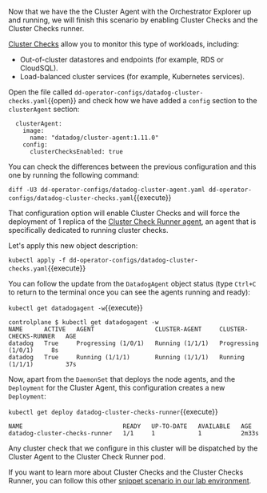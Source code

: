 Now that we have the the Cluster Agent with the Orchestrator Explorer up and running, we will finish this scenario by enabling Cluster Checks and the Cluster Checks runner.

[Cluster Checks](https://docs.datadoghq.com/agent/cluster_agent/clusterchecks/) allow you to monitor this type of workloads, including:

* Out-of-cluster datastores and endpoints (for example, RDS or CloudSQL).
* Load-balanced cluster services (for example, Kubernetes services).

Open the file called `dd-operator-configs/datadog-cluster-checks.yaml`{{open}} and check how we have added a `config` section to the `clusterAgent` section:

```
  clusterAgent:
    image:
      name: "datadog/cluster-agent:1.11.0"
    config:
      clusterChecksEnabled: true
```

You can check the differences between the previous configuration and this one by running the following command:

`diff -U3 dd-operator-configs/datadog-cluster-agent.yaml dd-operator-configs/datadog-cluster-checks.yaml`{{execute}}

That configuration option will enable Cluster Checks and will force the deployment of 1 replica of the [Cluster Check Runner agent](https://docs.datadoghq.com/agent/cluster_agent/clusterchecksrunner/?tab=operator), an agent that is specifically dedicated to running cluster checks.

Let's apply this new object description:

`kubectl apply -f dd-operator-configs/datadog-cluster-checks.yaml`{{execute}}

You can follow the update from the `DatadogAgent` object status (type `Ctrl+C` to return to the terminal once you can see the agents running and ready):

`kubectl get datadogagent -w`{{execute}}

```
controlplane $ kubectl get datadogagent -w
NAME      ACTIVE   AGENT                 CLUSTER-AGENT     CLUSTER-CHECKS-RUNNER   AGE
datadog   True     Progressing (1/0/1)   Running (1/1/1)   Progressing (1/0/1)     8s
datadog   True     Running (1/1/1)       Running (1/1/1)   Running (1/1/1)         37s
```

Now, apart from the `DaemonSet` that deploys the node agents, and the `Deployment` for the Cluster Agent, this configuration creates a new `Deployment`:

`kubectl get deploy datadog-cluster-checks-runner`{{execute}}

```
NAME                            READY   UP-TO-DATE   AVAILABLE   AGE
datadog-cluster-checks-runner   1/1     1            1           2m33s
```

Any cluster check that we configure in this cluster will be dispatched by the Cluster Agent to the Cluster Check Runner pod.

If you want to learn more about Cluster Checks and the Cluster Checks Runner, you can follow this other [snippet scenario in our lab environment](https://labs.datadoghq.com/snippets/introduction-to-cluster-checks-and-endpoint-checks).
